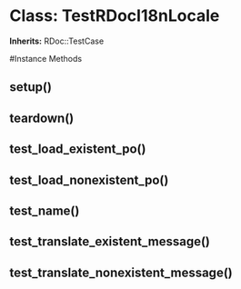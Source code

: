 # Class: TestRDocI18nLocale
**Inherits:** RDoc::TestCase
    




#Instance Methods
## setup() [](#method-i-setup)

## teardown() [](#method-i-teardown)

## test_load_existent_po() [](#method-i-test_load_existent_po)

## test_load_nonexistent_po() [](#method-i-test_load_nonexistent_po)

## test_name() [](#method-i-test_name)

## test_translate_existent_message() [](#method-i-test_translate_existent_message)

## test_translate_nonexistent_message() [](#method-i-test_translate_nonexistent_message)

